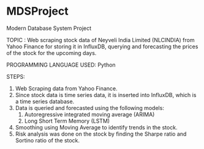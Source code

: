 # MDSProject
Modern Database System Project

TOPIC : Web scraping stock data of Neyveli India Limited (NLCINDIA) from Yahoo Finance for storing it in InfluxDB, querying and forecasting the prices of the stock for the upcoming days.

PROGRAMMING LANGUAGE USED: Python

STEPS: 
1. Web Scraping data from Yahoo Finance.
2. Since stock data is time series data, it is inserted into InfluxDB, which is a time series database.
3. Data is queried and forecasted using the following models:
   1. Autoregressive integrated moving average (ARIMA) 
   2. Long Short Term Memory (LSTM)
4. Smoothing using Moving Average to identify trends in the stock.
5. Risk analysis was done on the stock by finding the Sharpe ratio and Sortino ratio of the stock.


